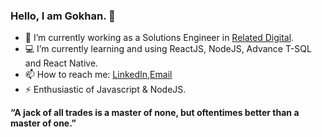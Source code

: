 ### Hello, I am Gokhan. 👋
- 🔭 I’m currently working as a Solutions Engineer in [Related Digital](https://www.relateddigital.com/).
- 💻 I’m currently learning and using ReactJS, NodeJS, Advance T-SQL and React Native.
- 📫 How to reach me: [LinkedIn](https://www.linkedin.com/in/gokhan-sisman/),[Email](mailto:gokhansisman97@gmail.com)
- ⚡ Enthusiastic of Javascript & NodeJS.

**“A jack of all trades is a master of none, but oftentimes better than a master of one.”**
<!--
**gokhansisman/gokhansisman** is a ✨ _special_ ✨ repository because its `README.md` (this file) appears on your GitHub profile.

Here are some ideas to get you started:

- 🔭 I’m currently working on ...
- 🌱 I’m currently learning ...
- 👯 I’m looking to collaborate on ...
- 🤔 I’m looking for help with ...
- 💬 Ask me about ...
- 📫 How to reach me: ...
- 😄 Pronouns: ...
- ⚡ Fun fact: ...
-->
